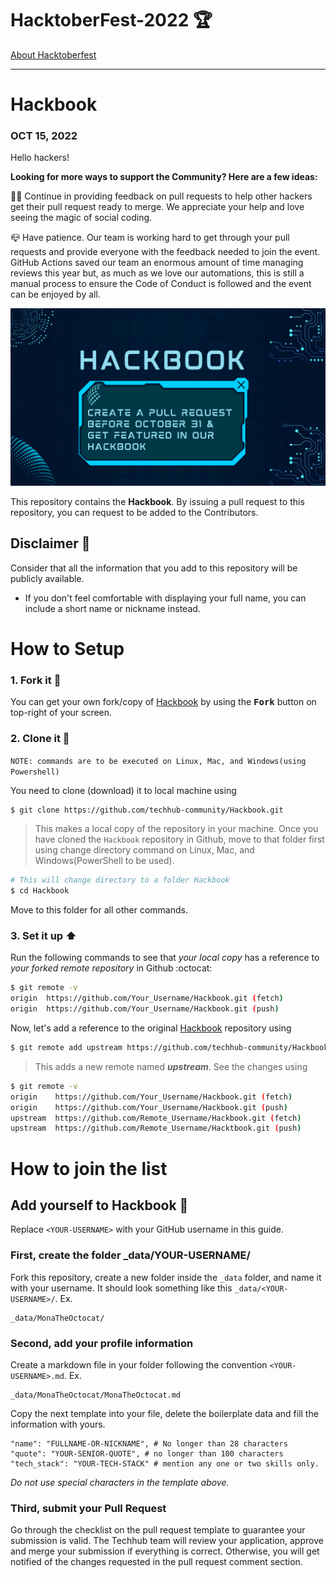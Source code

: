 # HacktoberFest-2022 🏆

[About Hacktoberfest](https://hacktoberfest.com/)

<hr>

# Hackbook

### OCT 15, 2022

Hello hackers!

**Looking for more ways to support the Community? Here are a few ideas:**

👩‍💻 Continue in providing feedback on pull requests to help other hackers get their pull request ready to merge. We appreciate your help and love seeing the magic of social coding.

📪 Have patience. Our team is working hard to get through your pull requests and provide everyone with the feedback needed to join the event. GitHub Actions saved our team an enormous amount of time managing reviews this year but, as much as we love our automations, this is still a manual process to ensure the Code of Conduct is followed and the event can be enjoyed by all.

![Banner](./assests/banner.png)


This repository contains the **Hackbook**. By issuing a pull request to this repository, you can request to be added to the Contributors. 
 


## Disclaimer 👀
Consider that all the information that you add to this repository will be publicly available.

- If you don't feel comfortable with displaying your full name, you can include a short name or nickname instead.

# How to Setup

### 1. Fork it :fork_and_knife:

You can get your own fork/copy of [Hackbook](https://github.com/techhub-community/Hackbook) by using the <kbd><b>Fork</b></kbd> button on top-right of your screen.



### 2. Clone it :busts_in_silhouette:

`NOTE: commands are to be executed on Linux, Mac, and Windows(using Powershell)`

You need to clone (download) it to local machine using

```sh
$ git clone https://github.com/techhub-community/Hackbook.git
```

> This makes a local copy of the repository in your machine.
Once you have cloned the `Hackbook` repository in Github, move to that folder first using change directory command on Linux, Mac, and Windows(PowerShell to be used).

```sh
# This will change directory to a folder Hackbook
$ cd Hackbook
```

Move to this folder for all other commands.

### 3. Set it up :arrow_up:

Run the following commands to see that *your local copy* has a reference to *your forked remote repository* in Github :octocat:

```sh
$ git remote -v
origin  https://github.com/Your_Username/Hackbook.git (fetch)
origin  https://github.com/Your_Username/Hackbook.git (push)
```

Now, let's add a reference to the original [Hackbook](https://github.com/techhub-community/Hackbook/) repository using

```sh
$ git remote add upstream https://github.com/techhub-community/Hackbook.git
```

> This adds a new remote named ***upstream***.
See the changes using

```sh
$ git remote -v
origin    https://github.com/Your_Username/Hackbook.git (fetch)
origin    https://github.com/Your_Username/Hackbook.git (push)
upstream  https://github.com/Remote_Username/Hackbook.git (fetch)
upstream  https://github.com/Remote_Username/Hacktbook.git (push)
```

# How to join the list

## Add yourself to Hackbook 🏫

Replace `<YOUR-USERNAME>` with your GitHub username in this guide.

### First, create the folder _data/YOUR-USERNAME/ 
Fork this repository, create a new folder inside the `_data` folder, and name it with your username. It should look something like this `_data/<YOUR-USERNAME>/`. Ex.

```
_data/MonaTheOctocat/
```
### Second, add your profile information
Create a markdown file in your folder following the convention `<YOUR-USERNAME>.md`. Ex.

```
_data/MonaTheOctocat/MonaTheOctocat.md
```
Copy the next template into your file, delete the boilerplate data and fill the information with yours.
```
"name": "FULLNAME-OR-NICKNAME", # No longer than 28 characters
"quote": "YOUR-SENIOR-QUOTE", # no longer than 100 characters
"tech_stack": "YOUR-TECH-STACK" # mention any one or two skills only.
```

_Do not use special characters in the template above._

### Third, submit your Pull Request

Go through the checklist on the pull request template to guarantee your submission is valid. The Techhub team will review your application, approve and merge your submission if everything is correct. Otherwise, you will get notified of the changes requested in the pull request comment section. 
